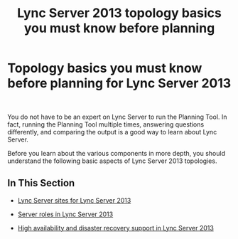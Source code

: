 ﻿---
title: Lync Server 2013 topology basics you must know before planning
TOCTitle: Topology basics you must know before planning
ms:assetid: 7376306b-1b80-4776-9261-aa545abb08c6
ms:mtpsurl: https://technet.microsoft.com/en-us/library/Gg398552(v=OCS.15)
ms:contentKeyID: 48184510
ms.date: 07/23/2014
mtps_version: v=OCS.15
---

# Topology basics you must know before planning for Lync Server 2013

 


You do not have to be an expert on Lync Server to run the Planning Tool. In fact, running the Planning Tool multiple times, answering questions differently, and comparing the output is a good way to learn about Lync Server.

Before you learn about the various components in more depth, you should understand the following basic aspects of Lync Server 2013 topologies.

## In This Section

  - [Lync Server sites for Lync Server 2013](lync-server-2013-sites.md)

  - [Server roles in Lync Server 2013](lync-server-2013-server-roles.md)

  - [High availability and disaster recovery support in Lync Server 2013](lync-server-2013-high-availability-and-disaster-recovery-support.md)

